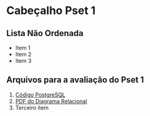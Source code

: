 # Cabeçalho Pset 1

## Lista Não Ordenada
- Item 1
- Item 2
- Item 3

## Arquivos para a avaliação do Pset 1
1. [Código PostgreSQL](scriptpronto.sql)
2. [PDF do Diagrama Relacional](PowerArchitect.pdf)
3. Terceiro item
